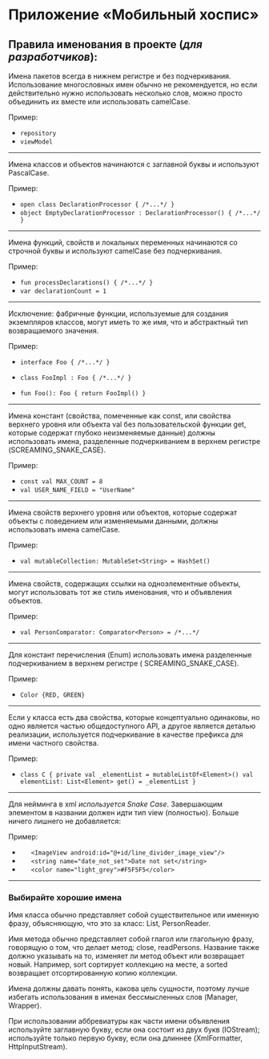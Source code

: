 # Приложение «Мобильный хоспис»

## Правила именования в проекте (*для разработчиков*):

Имена пакетов всегда в нижнем регистре и без подчеркивания. Использование многословных имен обычно
не рекомендуется, но если действительно нужно использовать несколько слов, можно просто объединить
их вместе или использовать camelCase.

Пример:

* `repository
  `
* ` viewModel
  `

-------------------------------------------------------------------------------
Имена классов и объектов начинаются с заглавной буквы и используют PascalCase.

Пример:

* `open class DeclarationProcessor { /*...*/ }
  `
* `object EmptyDeclarationProcessor : DeclarationProcessor() { /*...*/ }
  `

--------------------------------------------------------------------------------------------------------------------
Имена функций, свойств и локальных переменных начинаются со строчной буквы и используют camelCase
без подчеркивания.

Пример:

* `fun processDeclarations() { /*...*/ }`
* `var declarationCount = 1`

--------------------------------------------------------------------------------------------------------------------------------------------------
Исключение: фабричные функции, используемые для создания экземпляров классов, могут иметь то же имя,
что и абстрактный тип возвращаемого значения.

Пример:

* `interface Foo { /*...*/ }`

* `class FooImpl : Foo { /*...*/ }`

* `fun Foo(): Foo { return FooImpl() }`

----------------------------------------------------------------------------------------------------------------------------------------------------------------------------
Имена констант (свойства, помеченные как const, или свойства верхнего уровня или объекта val без
пользовательской функции get, которые содержат глубоко неизменяемые данные) должны использовать
имена, разделенные подчеркиванием в верхнем регистре (SCREAMING_SNAKE_CASE).

Пример:

* `const val MAX_COUNT = 8`
* `val USER_NAME_FIELD = "UserName"`

-----------------------------------------------------------------------------------------------------------------------------------------------  
Имена свойств верхнего уровня или объектов, которые содержат объекты с поведением или изменяемыми
данными, должны использовать имена camelCase.

Пример:

* `val mutableCollection: MutableSet<String> = HashSet()`

----------------------------------------------------------------------------------------------------------------------------------
Имена свойств, содержащих ссылки на одноэлементные объекты, могут использовать тот же стиль
именования, что и объявления объектов.

Пример:

* `val PersonComparator: Comparator<Person> = /*...*/`

-------------------------------------------------------------------------------------------------------------------------
Для констант перечисления (Enum) использовать имена разделенные подчеркиванием в верхнем регистре (
SCREAMING_SNAKE_CASE).

Пример:

* `Color {RED, GREEN}`

--------------------------------------------------------------------------------------------------------------------------------------------------------------------------------
Если у класса есть два свойства, которые концептуально одинаковы, но одно является частью
общедоступного API, а другое является деталью реализации, используется подчеркивание в качестве
префикса для имени частного свойства.

Пример:

* ` class C { private val _elementList = mutableListOf<Element>()
  val elementList: List<Element>
  get() = _elementList }
  `

----------------------------------------------------------------------------------------------------------------
Для нейминга в xml *используется Snake Case*. Завершающим элементом в названии должен идти тип
view (полностью). Больше ничего лишнего не добавляется:

Пример:

* `   <ImageView android:id="@+id/line_divider_image_view"/>`
* `   <string name="date_not_set">Date not set</string>`
* `   <color name="light_grey">#F5F5F5</color>`

--------------------------------------------------------------------------------------------------------------------------

### Выбирайте хорошие имена

Имя класса обычно представляет собой существительное или именную фразу, объясняющую, что это за
класс: List, PersonReader.

Имя метода обычно представляет собой глагол или глагольную фразу, говорящую о том, что делает метод:
close, readPersons. Название также должно указывать на то, изменяет ли метод объект или возвращает
новый. Например, sort сортирует коллекцию на месте, а sorted возвращает отсортированную копию
коллекции.

Имена должны давать понять, какова цель сущности, поэтому лучше избегать использования в именах
бессмысленных слов (Manager, Wrapper).

При использовании аббревиатуры как части имени объявления используйте заглавную букву, если она
состоит из двух букв (IOStream); используйте только первую букву, если она длиннее (XmlFormatter,
HttpInputStream).
